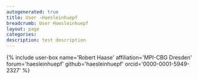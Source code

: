 ```yaml
---
autogenerated: true
title: User ›Haesleinhuepf
breadcrumb: User Haesleinhuepf
layout: page
categories: 
description: test description
---
```


{% include user-box name='Robert Haase' affiliation='MPI-CBG Dresden' forum='haesleinhuepf' github='haesleinhuepf' orcid='0000-0001-5949-2327' %}
